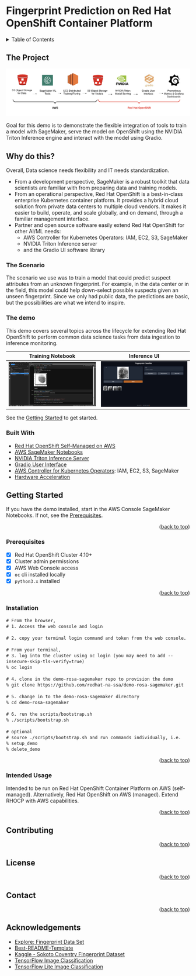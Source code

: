 # Fingerprint Prediction on Red Hat OpenShift Container Platform

<!-- Improved compatibility of back to top link: See: https://github.com/othneildrew/Best-README-Template/pull/73 -->
<a name="readme-top"></a>
<!--
*** Thank you for checking out this fingerprint prediction demonstration. If you have a suggestion
*** that would make this better, please fork the repo and create a pull request
*** or simply open an issue with the tag "enhancement".
*** Don't forget to give the project a star!
*** Thanks again! 
-->

<!-- TABLE OF CONTENTS -->
<details>
  <summary>Table of Contents</summary>
  <ol>
    <li>
      <a href="#about-the-project">About The Project</a>
      <ul>
        <li><a href="#about-the-model">About The Model</a></li>
        <li><a href="#built-with">Built With</a></li>
      </ul>
    </li>
    <li>
      <a href="#getting-started">Getting Started</a>
      <ul>
        <li><a href="#prerequisites">Prerequisites</a></li>
        <li><a href="#installation">Installation</a></li>
      </ul>
    </li>
    <li><a href="#usage">Usage</a></li>
    <li><a href="#roadmap">Roadmap</a></li>
    <li><a href="#contributing">Contributing</a></li>
    <li><a href="#license">License</a></li>
    <li><a href="#contact">Contact</a></li>
    <li><a href="#acknowledgments">Acknowledgments</a></li>
  </ol>
</details>

<!-- ABOUT THE PROJECT -->
## The Project

![](docs/ml-lifecycle-sm-ocp.png)

Goal for this demo is to demonstrate the flexible integration of tools to train a model with SageMaker, serve the model on OpenShift using the NVIDIA Triton Inference engine and interact with the model using Gradio.

## Why do this? 

Overall, Data science needs flexibility and IT needs standardization.
- From a development perspective, SageMaker is a robust toolkit that data scientists are familiar with from preparing data and training models.
- From an operational perspective, Red Hat OpenShift is a best-in-class enterprise Kubernetes container platform. It provides a hybrid cloud solution from private data centers to multiple cloud vendors. It makes it easier to build, operate, and scale globally, and on demand, through a familiar management interface.
- Partner and open source software easily extend Red Hat OpenShift for other AI/ML needs:
  - AWS Controller for Kubernetes Operators: IAM, EC2, S3, SageMaker
  - NVIDIA Triton Inference server
  - and the Gradio UI software library


### The Scenario

The scenario we use was to train a model that could predict suspect attributes from an unknown fingerprint.
For example, in the data center or in the field, this model could help down-select possible suspects given an unseen fingerprint.
Since we only had public data, the predictions are basic, but the possibilities are what we intend to inspire.

### The demo

This demo covers several topics across the lifecycle for extending Red Hat OpenShift to perform common
data science tasks from data ingestion to inference monitoring.

Training Notebook             |  Inference UI
:-------------------------:|:-------------------------:
![sagemaker notebook](docs/sagemaker-notebook.png) | ![gradion fingerprint user interface](docs/gradio-fingerprint-ui.png)

See the <a href="#getting-started">Getting Started</a> to get started.

### Built With

- [Red Hat OpenShift Self-Managed on AWS](https://www.redhat.com/en/resources/self-managed-openshift-sizing-subscription-guide)
- [AWS SageMaker Notebooks](https://aws.amazon.com/pm/sagemaker/)
- [NVIDIA Triton Inference Server](https://docs.nvidia.com/launchpad/ai/classification-openshift/latest/openshift-classification-triton-overview.html)
- [Gradio User Interface](https://gradio.app/)
- [AWS Controller for Kubernetes Operators](https://operatorhub.io/?provider=%5B%22Amazon%22%5D): IAM, EC2, S3, SageMaker
- [Hardware Acceleration](https://catalog.redhat.com/software/containers/nvidia/gpu-operator/5f9b0279ac3db90370a2128d)

<!-- GETTING STARTED -->
## Getting Started

If you have the demo installed, start in the AWS Console SageMaker Notebooks.
If not, see the <a href="#prerequisites">Prerequisites</a>.

<p align="right">(<a href="#readme-top">back to top</a>)</p>

### Prerequisites

- [x] Red Hat OpenShift Cluster 4.10+
- [x] Cluster admin permissions
- [x] AWS Web Console access
- [x] `oc` cli installed locally
- [x] `python3.x` installed

<p align="right">(<a href="#readme-top">back to top</a>)</p>

### Installation

```commandline
# From the browser,
# 1. Access the web console and login

# 2. copy your terminal login command and token from the web console.

# From your terminal,
# 3. log into the cluster using oc login (you may need to add --insecure-skip-tls-verify=true)
% oc login

# 4. clone in the demo-rosa-sagemaker repo to provision the demo
% git clone https://github.com/redhat-na-ssa/demo-rosa-sagemaker.git

# 5. change in to the demo-rosa-sagemaker directory
% cd demo-rosa-sagemaker

# 6. run the scripts/bootstrap.sh 
% ./scripts/bootstrap.sh

# optional
# source ./scripts/bootstrap.sh and run commands individually, i.e.
% setup_demo
% delete_demo
```

<p align="right">(<a href="#readme-top">back to top</a>)</p>

<!-- USAGE EXAMPLES -->

### Intended Usage

Intended to be run on Red Hat OpenShift Container Platform on AWS (self-managed). Alternatively, Red Hat OpenShift on AWS (managed).
Extend RHOCP with AWS capabilities.

<p align="right">(<a href="#readme-top">back to top</a>)</p>

<!-- ROADMAP -->

## Contributing

<p align="right">(<a href="#readme-top">back to top</a>)</p>

## License

<p align="right">(<a href="#readme-top">back to top</a>)</p>

## Contact

<p align="right">(<a href="#readme-top">back to top</a>)</p>

## Acknowledgements

- [Explore: Fingerprint Data Set](https://github.com/redhat-na-ssa/datasci-fingerprint.git)
- [Best-README-Template](https://github.com/othneildrew/Best-README-Template)
- [Kaggle - Sokoto Coventry Fingerprint Dataset](https://www.kaggle.com/datasets/ruizgara/socofing)
- [TensorFlow Image Classification](https://www.tensorflow.org/tutorials/images/classification#use_tensorflow_lite)
- [TensorFlow Lite Image Classification](https://www.tensorflow.org/lite/models/modify/model_maker/image_classification#simple_end-to-end_example)
